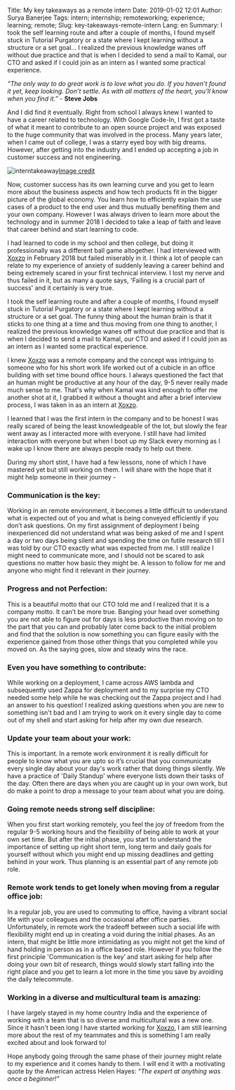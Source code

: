 Title: My key takeaways as a remote intern
Date: 2019-01-02 12:01
Author: Surya Banerjee
Tags: intern; internship; remoteworking; experience; learning; remote;
Slug: key-takeaways-remote-intern
Lang: en
Summary: I took the self learning route and after a couple of months, I found myself stuck in Tutorial Purgatory or a state where I kept learning without a structure or a set goal... I realized the previous knowledge wanes off without due practice and that is when I decided to send a mail to Kamal, our CTO and asked if I could join as an intern as I wanted some practical experience.


*“The only way to do great work is to love what you do. If you haven’t found it yet, keep looking. Don’t settle. As with all matters of the heart, you’ll know when you find it.”*  -  **Steve Jobs**

And I did find it eventually. Right from school I always knew I wanted to have a career related to technology. With Google Code-In, I first got a taste of what it meant to contribute to an open source project and was exposed to the huge community that was involved in the process. Many years later, when I came out of college, I was a starry eyed boy with big dreams. However, after getting into the industry and I ended up accepting a job in customer success and not engineering.


![interntakeaway](/images/interntakeaway.jpg)<a class="caption" href="https://unsplash.com/photos/O_CLjxjzN3M">Image credit</a>


Now, customer success has its own learning curve and you get to learn more about the business aspects and how tech products fit in the bigger picture of the global economy. You learn how to efficiently explain the use cases of a product to the end user and thus mutually benefiting them and your own company. However I was always driven to learn more about the technology and in summer 2018 I decided to take a leap of faith and leave that career behind and start learning to code.

I had learned to code in my school and then college, but doing it professionally was a different ball game altogether. I had interviewed with [Xoxzo](https://www.xoxzo.com/en/) in February 2018 but failed miserably in it. I think a lot of people can relate to my experience of anxiety of suddenly leaving a career behind and being extremely scared in your first technical interview. I lost my nerve and thus failed in it, but as many a quote says, 'Failing is a crucial part of success' and it certainly is very true.

I took the self learning route and after a couple of months, I found myself stuck in Tutorial Purgatory or a state where I kept learning without a structure or a set goal. The funny thing about the human brain is that it sticks to one thing at a time and thus moving from one thing to another, I realized the previous knowledge wanes off without due practice and that is when I decided to send a mail to Kamal, our CTO and asked if I could join as an intern as I wanted some practical experience.

I knew [Xoxzo](https://www.xoxzo.com/en/) was a remote company and the concept was intriguing to someone who for his short work life worked out of a cubicle in an office building with set time bound office hours. I always questioned the fact that an human might be productive at any hour of the day, 9-5 never really made much sense to me. That's why when Kamal was kind enough to offer me another shot at it, I grabbed it without a thought and after a brief interview process, I was taken in as an intern at [Xoxzo](https://www.xoxzo.com/en/).

I learned that I was the first intern in the company and to be honest I was really scared of being the least knowledgeable of the lot, but slowly the fear went away as I interacted more with everyone. I still have had limited interaction with everyone but when I boot up my Slack every morning as I wake up I know there are always people ready to help out there.

During my short stint, I have had a few lessons, none of which I have mastered yet but still working on them. I will share with the hope that it might help someone in their journey -

### Communication is the key:
Working in an remote environment, it becomes a little difficult to understand what is expected out of you and what is being conveyed efficiently if you don’t ask questions. On my first assignment of deployment I being inexperienced did not understand what was being asked of me and I spent a day or two days being silent and spending the time on futile research till I was told by our CTO exactly what was expected from me. I still realize I might need to communicate more, and I should not be scared to ask questions no matter how basic they might be. A lesson to follow for me and anyone who might find it relevant in their journey.

### Progress and not Perfection:
This is a beautiful motto that our CTO told me and I realized that it is a company motto. It can’t be more true. Banging your head over something you are not able to figure out for days is less productive than moving on to the part that you can and probably later come back to the initial problem and find that the solution is now something you can figure easily with the experience gained from those other things that you completed while you moved on. As the saying goes, slow and steady wins the race.

### Even you have something to contribute:
While working on a deployment, I came across AWS lambda and subsequently used Zappa for deployment and to my surprise my CTO needed some help while he was checking out the Zappa project and I had an answer to his question! I realized asking questions when you are new to something isn't bad and I am trying to work on it every single day to come out of my shell and start asking for help after my own due research.

### Update your team about your work:
This is important. In a remote work environment it is really difficult for people to know what you are upto so it’s crucial that you communicate every single day about your day's work rather that doing things silently. We have a practice of 'Daily Standup' where everyone lists down their tasks of the day. Often there are days when you are caught up in your own work, but do make a point to drop a message to your team about what you are doing.

### Going remote needs strong self discipline:
When you first start working remotely, you feel the joy of freedom from the regular 9-5 working hours and the flexibility of being able to work at your own set time. But after the initial phase, you start to understand the importance of setting up right short term, long term and daily goals for yourself without which you might end up missing deadlines and getting behind in your work. Thus planning is an essential part of any remote job role.

### Remote work tends to get lonely when moving from a regular office job:
In a regular job, you are used to commuting to office, having a vibrant social life with your colleagues and the occasional after office parties. Unfortunately, in remote work the tradeoff between such a social life with flexibility might end up in creating a void during the initial phases. As an intern, that might be little more intimidating as you might not get the kind of hand holding in person as in a office based role. However if you follow the first principle 'Communication is the key’ and start asking for help after doing your own bit of research, things would slowly start falling into the right place and you get to learn a lot more in the time you save by avoiding the daily telecommute.

### Working in a diverse and multicultural team is amazing:
I have largely stayed in my home country India and the experience of working with a team that is so diverse and multicultural was a new one. Since it hasn't been long I have started working for [Xoxzo](https://www.xoxzo.com/en/), I am still learning more about the rest of my teammates and this is something I am really excited about and look forward to!

Hope anybody going through the same phase of their journey might relate to my experience and it comes handy to them. I will end it with a motivating quote by the American actress Helen Hayes: *“The expert at anything was once a beginner!”*
